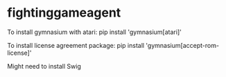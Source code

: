 # fightinggameagent

To install gymnasium with atari:
pip install 'gymnasium[atari]'

To install license agreement package:
pip install 'gymnasium[accept-rom-license]'

Might need to install Swig
